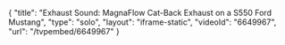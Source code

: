 {
    "title": "Exhaust Sound: MagnaFlow Cat-Back Exhaust on a S550 Ford Mustang",
    "type": "solo",
    "layout": "iframe-static",
    "videoId": "6649967",
    "url": "\/tvpembed\/6649967"
}